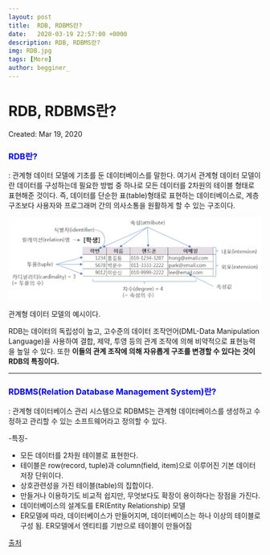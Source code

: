 ```yaml
---
layout: post
title:  RDB, RDBMS란?
date:   2020-03-19 22:57:00 +0000
description: RDB, RDBMS란?
img: RDB.jpg
tags: [More]
author: begginer_
---
```


# RDB, RDBMS란?

Created: Mar 19, 2020

### <span style="color:blue;">RDB란?</span>

: 관계형 데이터 모델에 기초를 둔 데이터베이스를 말한다. 여기서 관계형 데이터 모델이란 데이터를 구성하는데 필요한 방법 중 하나로 모든 데이터를 2차원의 테이블 형태로 표현해준 것이다. 즉, 데이터를 단순한 표(table)형태로 표현하는 데이터베이스로, 계층구조보다 사용자와 프로그래머 간의 의사소통을 원활하게 할 수 있는 구조이다. 

<center><img src="/assets/img/RDB/01.png"></center>

관계형 데이터 모델의 예시이다.

RDB는 데이터의 독립성이 높고, 고수준의 데이터 조작언어(DML-Data Manipulation Language)을 사용하여 결합, 제약, 투영 등의 관계 조작에 의해 비약적으로 표현능력을 높일 수 있다. 또한 <span style="font-weight:bold">이들의 관계 조작에 의해 자유롭게 구조를 변경할 수 있다는 것이 RDB의 특징이다.</span>

---

### <span style="color:blue;">RDBMS(Relation Database Management System)란?</span>

: 관계형 데이터베이스 관리 시스템으로 RDBMS는 관계형 데이터베이스를 생성하고 수정하고 관리할 수 있는 소프트웨어라고 정의할 수 있다.

-특징-

- 모든 데이터를 2차원 테이블로 표현한다.
- 테이블은 row(record, tuple)과 column(field, item)으로 이루어진 기본 데이터 저장 단위이다.
- 상호관련성을 가진 테이블(table)의 집합이다.
- 만들거나 이용하기도 비교적 쉽지만, 무엇보다도 확장이 용이하다는 장점을 가진다.
- 데이터베이스의 설계도를 ER(Entity Relationship) 모델
- ER모델에 따라, 데이터베이스가 만들어지며, 데이터베이스는 하나 이상의 테이블로 구성 됨. ER모델에서 엔티티를 기반으로 테이블이 만들어짐

[출처](https://jwprogramming.tistory.com/52)